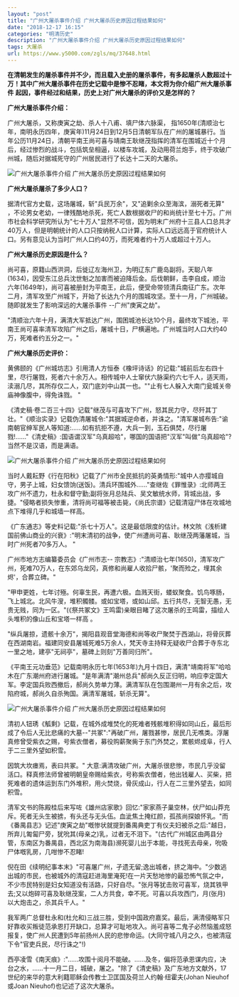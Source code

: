 ```yaml
---
layout: "post"
title: "广州大屠杀事件介绍 广州大屠杀历史原因过程结果如何"
date: "2018-12-17 16:15"
categories: "明清历史"
description: "广州大屠杀事件介绍 广州大屠杀历史原因过程结果如何"
tags: 大屠杀
url: https://www.y5000.com/zgls/mq/37648.html
---
```






**在清朝发生的屠杀事件并不少，而且载入史册的屠杀事件，有多起屠杀人数超过十万！其中广州大屠杀事件在历史记载中是惨不忍睹，本文将为你介绍广州大屠杀事件**
**起因，事件经过和结果，历史上对广州大屠杀的评价又是怎样的？**

 **广州大屠杀事件介绍：**

广州大屠杀，又称庚寅之劫、杀人十八甫、填尸体六脉渠，
指1650年(清顺治七年，南明永历四年，庚寅年)11月24日到12月5日清朝军队在广州的屠城暴行。当年公历11月24日，清朝平南王尚可喜与靖南王耿继茂指挥的清军在围城近十个月后，经过惨烈的战斗，包括筑垒相逼，以楼车攻城，及动用荷兰炮手，终于攻破广州城，随后对据城死守的广州居民进行了长达十二天的大屠杀。

![广州大屠杀事件介绍
广州大屠杀历史原因过程结果如何](https://img.y5000.com/uploads/allimg/181121/33bc91ca0f96d96b1b465abc01d8ecc3.jpg)

 **广州大屠杀屠杀了多少人口？**

据清代官方史载，这场屠城，斩"兵民万余"，又"追剿余众至海滨，溺死者无算"
，不论男女老幼，一律残酷地杀死，死亡人数根据收尸的和尚统计至七十万。广州市社会科学研究所认为"七十万人"显然不可信，因为明末广州府十三县人口总共才40万人，但是明朝统计的人口只按纳税人口计算，实际人口远远高于官府统计人口。另有意见认为当时广州人口约40万，而死难者约十万人或超过十万人。

 **广州大屠杀历史原因是什么？**

尚可喜，原籍山西洪洞，后徙辽左海州卫，为明辽东广鹿岛副将。天聪八年(1634)，因受东江总兵沈世魁之加害而被迫降后金。后伐朝鲜，击李自成，顺治六年(1649年)，尚可喜被册封为平南王，此后，便受命带领清兵南征广东。次年二月，清军攻至广州城下，开始了长达九个月的围城攻坚。至十一月，广州城破。随即就发生了影响深远的大屠杀事件
--广州"庚寅之劫"。

"清顺治六年十月，满清大军抵达广州，围困城池长达10个月，最终攻下城池，平南王尚可喜率清军攻陷广州之后，屠城十日，尸横遍地。广州城当时人口大约40万，死难者约五分之一。"

 **广州大屠杀历史评价：**

黄佛颐的《广州城坊志》引用清人方恒泰《橡坪诗话》的记载:"城前后左右四十里，尽行屠戮，死者六十余万人。相传城中人士窜伏六脉渠约六七千人，适天雨，渎溺几尽，其所存仅二人，双门底刘中山其一也。""止有七人躲入大南门瓮城关帝庙神像腹中，得免诛戮。
"

《清史稿·卷二百三十四》记载"继茂与可喜攻下广州，怒其民力守，尽歼其丁壮。"《顺治实录》记载伪清屠城令:"其据城逆命者，并诛之。"清军屠城布告:"谕南朝官绅军民人等知道:……如有抗拒不遵，大兵一到，玉石俱焚，尽行屠戮!……"《清史稿》:国语谓汉军"乌真超哈"，哪国的国语把"汉军"叫做"乌真超哈"?当然不是汉语，而是满语。

![广州大屠杀事件介绍
广州大屠杀历史原因过程结果如何](https://img.y5000.com/uploads/allimg/181121/607132c28a8b0af011d8b9576caf2d3a.jpg)

当时人戴耘野《行在阳秋》记载了广州市全民抵抗的英勇情形:"城中人亦撄城自守，男子上城，妇女馈饷(送饭)。清兵环围城外……"查继佐《罪惟录》:北师两王攻广州不遗力，杜永和督守勤;副将张月总陆兵、吴文敏统水师，背城出战，多捷。"侵略者损失惨重，清将尚可福等被击毙，《尚氏宗谱》记载清寇尸体在攻城地点下堆得几乎和城墙一样高。

《广东通志》等史料记载:"杀七十万人"。这是最低限度的估计。林文陔《浅析建国前佛山商业的兴衰》:"明末清初的战争，使广州遭尚可喜、耿继茂两藩屠城，当时广州死者70多万人。
"

广州市地方志编纂委员会《广州市志--
宗教志》:"清顺治七年(1650)，清军攻广州，死难70万人，在东郊乌龙冈，真修和尚雇人收拾尸骸，'聚而殓之，埋其余烬'，合葬立碑。"

"甲申更姓，七年讨殛。何辜生民，再遭六极。血溅天街，蝼蚁聚食。饥鸟啄肠，飞上城北。北风牛溲，堆积髑髅。或如宝塔，或如山邱。五行共尽，无智无愚，无贵无贱，同为一区。"(《祭共冢文》王鸣雷)亲眼目睹了这次屠杀的王鸣雷，描绘人头堆积的像山丘和宝塔一样高
。

"纵兵屠掠，遗骸十余万"，揭阳县观音堂海德和尚等收尸聚焚于西湖山，将骨灰葬在西湖南岩。福建同安县屠城死难5万余人，梵天寺主持释无疑收尸合葬于寺东北一里之地，建亭"无祠亭"，墓碑上则刻"万善同归所"。

《平南王元功垂范》记载南明永历七年(1653年)九月十四日，满清"靖南将军"哈哈木在广东潮州府进行屠城。"是年满清"潮州总兵"郝尚久反正归明，响应李定国大军。李定国兵败西撤后，郝尚久势单力薄。满清军队在包围潮州一月有余之后，攻陷府城，郝尚久自杀殉国。满清军屠城，斩杀无算"。

![广州大屠杀事件介绍
广州大屠杀历史原因过程结果如何](https://img.y5000.com/uploads/allimg/181121/d646facdd6b20039f5a36c003b82cf8f.jpg)

清初人钮琇《觚剩》记载，在城外成堆焚化的死难者残骸堆积得如同山丘，最后形成了令后人无比悲痛的大墓--"共冢":"再破广州，屠戮甚惨，居民几无噍类。浮屠真修曾受紫衣之赐，号紫衣僧者，募役购薪聚胔于东门外焚之，累骸烬成阜，行人于二三里外望如积雪。

因筑大坎瘗焉，表曰共冢。"
大意:满清攻破广州，大屠杀很悲惨，市民几乎没留活口。释真修法师曾被明朝皇帝赐给紫衣，号称紫衣僧者，他出钱雇人、买柴，把死难者的遗体运到东门外堆积，用火焚烧，骨灰成山，行人在二三里外望去，如同积雪。

清军文书的陈殿桂后来写咗《雄州店家歌》回忆:"家家燕子巢空林，伏尸如山莽充斥。死者无头生被掳，有头还与无头伍。血泚焦土掩红颜，孤孩尚探娘怀乳。"而《番禺县志》记述"庚寅之劫"嘅惨状就提到番禺典吏丁有仪夫妇被杀之后:"越日，所弃儿匍匐尸旁，犹吮其(母亲之)乳，过者无不泪下。"(古代广州城区由两县分管，东南区为番禺县，西北区为南海县)濒死婴儿出于本能，寻找死去母亲，吮吸尸体嘅乳房，几咁惨不忍睹!

倪在田《续明纪事本末》"可喜屠广州，孑遗无留;逸出城者，挤之海中。"少数逃出城的市民，也被城外的清寇赶进海里淹死!在一片天愁地惨的最恐怖气氛之中，不少市民特别是妇女知道没有活路，只好自尽。"张月等犹击败可喜军，烧其铁甲去;又以炮碎可喜及耿继茂案，二人方共食，幸不死。可喜以兵攻西门，月(张月)以大炮击之，杀其兵千人。"

我军两广总督杜永和(杜允和)三战三胜，受到中国政府嘉奖。最后，满清侵略军只好靠收买叛徒范承恩打开缺口，总算才可耻地攻入。尚可喜等二鬼子必然恼羞成怒报复，使广州人民遭到5年前扬州人民的悲惨命运。(大同守城八月之久，也被清寇下令"官吏兵民，尽行诛之"!)

西亭凌雪《南天痕》:"……攻围十阅月不能破。……及冬，偏将范承恩谋内应，决台之水，……十一月二日，城破，屠之。"除了《清史稿》及广东地方文献外，17世纪的来华的意大利籍耶稣会传教士卫匡国及荷兰人约翰·纽霍夫(Johan
Nieuhof或Joan Nieuhof)也记述了这次大屠杀。

  
